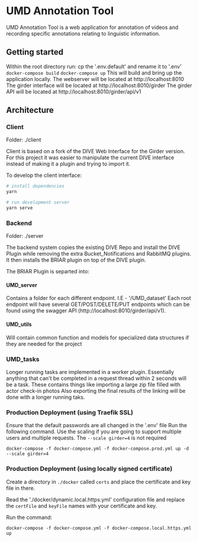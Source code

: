 # UMD Annotation Tool

UMD Annotation Tool is a web application for annotation of videos and recording specific annotations relating to linguistic information.

## Getting started

Within the root directory run:
cp the '.env.default' and rename it to '.env'
`docker-compose build`
`docker-compose up`
This will build and bring up the application locally.
The webserver will be located at http://localhost:8010
The girder interface will be located at http://localhost:8010/girder
The girder API will be located at http://localhost:8010/girder/api/v1

## Architecture

### Client

Folder: ./client

Client is based on a fork of the DIVE Web Interface for the Girder version.  For this project it was easier to manipulate the current DIVE interface instead of making it a plugin and trying to import it. 

To develop the client interface:
``` bash
# install dependencies
yarn

# run development server
yarn serve

```

### Backend

Folder: ./server

The backend system copies the existing DIVE Repo and install the DIVE Plugin while removing the extra Bucket_Notifications and RabbitMQ plugins.
It then installs the BRIAR plugin on top of the DIVE plugin.

The BRIAR Plugin is separted into:

#### UMD_server

Contains a folder for each different endpoint.
I.E - '/UMD_dataset'
Each root endpoint will have several GET/POST/DELETE/PUT endpoints which can be found using the swagger API (http://localhost:8010/girder/api/v1).

#### UMD_utils

Will contain common function and models for specialized data structures if they are needed for the project
### UMD_tasks

Longer running tasks are implemented in a worker plugin.  Essentially anything that can't be completed in a request thread within 2 seconds will be a task.
These contains things like importing a large zip file filled with actor check-in photos
Also exporting the final results of the linking will be done with a longer running taks.

### Production Deployment (using Traefik SSL)

Ensure that the default passwords are all changed in the '.env' file
Run the following command.  Use the scaling if you are going to support multiple users and multiple requests.  The `--scale girder=4` is not required

`docker-compose -f docker-compose.yml -f docker-compose.prod.yml up -d --scale girder=4`

### Production Deployment (using locally signed certificate)

Create a directory in `./docker` called `certs` and place the certificate and key file in there.

Read the './docker/dynamic.local.https.yml' configuration file and replace the `certFile` and `keyFile` names with your certificate and key.

Run the command:

`docker-compose -f docker-compose.yml -f docker-compose.local.https.yml up`





